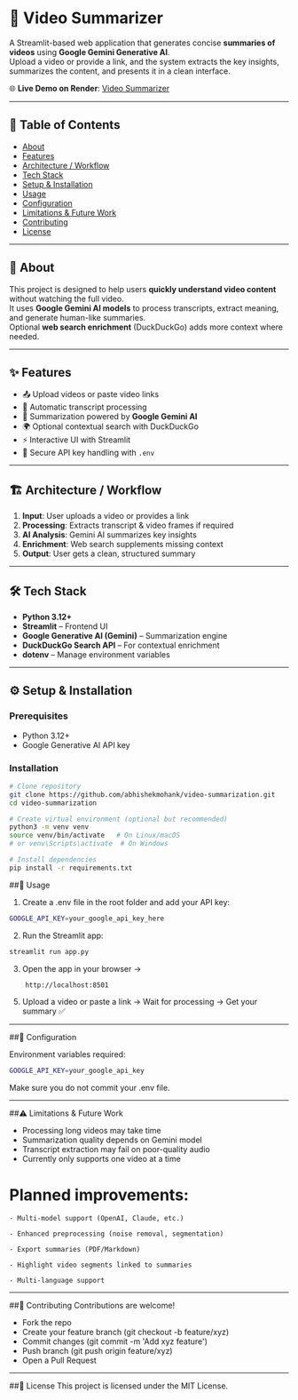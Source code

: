 # 🎥 Video Summarizer  

A Streamlit-based web application that generates concise **summaries of videos** using **Google Gemini Generative AI**.  
Upload a video or provide a link, and the system extracts the key insights, summarizes the content, and presents it in a clean interface.  

🌐 **Live Demo on Render**: [Video Summarizer](https://video-summarization.onrender.com)  

---

## 📌 Table of Contents

- [About](#about)  
- [Features](#features)  
- [Architecture / Workflow](#architecture--workflow)  
- [Tech Stack](#tech-stack)  
- [Setup & Installation](#setup--installation)  
- [Usage](#usage)  
- [Configuration](#configuration)  
- [Limitations & Future Work](#limitations--future-work)  
- [Contributing](#contributing)  
- [License](#license)  

---

## 🧾 About

This project is designed to help users **quickly understand video content** without watching the full video.  
It uses **Google Gemini AI models** to process transcripts, extract meaning, and generate human-like summaries.  
Optional **web search enrichment** (DuckDuckGo) adds more context where needed.  

---

## ✨ Features

- 📤 Upload videos or paste video links  
- 📝 Automatic transcript processing  
- 🤖 Summarization powered by **Google Gemini AI**  
- 🌍 Optional contextual search with DuckDuckGo  
- ⚡ Interactive UI with Streamlit  
- 🔑 Secure API key handling with `.env`  

---

## 🏗 Architecture / Workflow

1. **Input**: User uploads a video or provides a link  
2. **Processing**: Extracts transcript & video frames if required  
3. **AI Analysis**: Gemini AI summarizes key insights  
4. **Enrichment**: Web search supplements missing context  
5. **Output**: User gets a clean, structured summary  

---

## 🛠 Tech Stack

- **Python 3.12+**  
- **Streamlit** – Frontend UI  
- **Google Generative AI (Gemini)** – Summarization engine  
- **DuckDuckGo Search API** – For contextual enrichment  
- **dotenv** – Manage environment variables  

---

## ⚙️ Setup & Installation

### Prerequisites
- Python 3.12+  
- Google Generative AI API key  

### Installation

```bash
# Clone repository
git clone https://github.com/abhishekmohank/video-summarization.git
cd video-summarization

# Create virtual environment (optional but recommended)
python3 -m venv venv
source venv/bin/activate   # On Linux/macOS
# or venv\Scripts\activate  # On Windows

# Install dependencies
pip install -r requirements.txt

```

##🚀 Usage

1. Create a .env file in the root folder and add your API key:
```bash
GOOGLE_API_KEY=your_google_api_key_here

```
2. Run the Streamlit app:
```bash
streamlit run app.py

```
3. Open the app in your browser →
```bash
    http://localhost:8501
```
5. Upload a video or paste a link → Wait for processing → Get your summary ✅

---

##🔐 Configuration

Environment variables required:
```bash
GOOGLE_API_KEY=your_google_api_key

```
Make sure you do not commit your .env file.

---

##⚠️ Limitations & Future Work

- Processing long videos may take time
- Summarization quality depends on Gemini model
- Transcript extraction may fail on poor-quality audio
- Currently only supports one video at a time

 # Planned improvements:

    - Multi-model support (OpenAI, Claude, etc.)
    
    - Enhanced preprocessing (noise removal, segmentation)
    
    - Export summaries (PDF/Markdown)
    
    - Highlight video segments linked to summaries
    
    - Multi-language support
---


##🤝 Contributing
Contributions are welcome!
- Fork the repo
- Create your feature branch (git checkout -b feature/xyz)
- Commit changes (git commit -m 'Add xyz feature')
- Push branch (git push origin feature/xyz)
- Open a Pull Request

---

##📜 License
This project is licensed under the MIT License.
